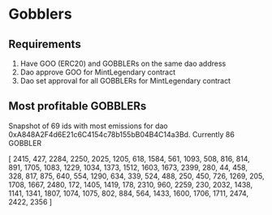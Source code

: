 # Gobblers

## Requirements
1. Have GOO (ERC20) and GOBBLERs on the same dao address
1. Dao approve GOO for MintLegendary contract
2. Dao set approval for all GOBBLERs for MintLegendary contract

## Most profitable GOBBLERs
Snapshot of 69 ids with most emissions for dao 0xA848A2F4d6E21c6C4154c78b155bB04B4C14a3Bd. Currently 86 GOBBLER

[
  2415,  427, 2284, 2250, 2025, 1205,  618, 1584,  561,
  1093,  508,  816,  814,  891, 1705, 1083, 1229, 1034,
  1373, 1512, 1603, 1673, 2399,  280,   44,  458,  328,
   817,  875,  640,  554, 1290,  634,  339,  524,  488,
   250,  450,  726, 1269,  205, 1708, 1667, 2480,  172,
  1405, 1419,  178, 2310,  960, 2259,  230, 2032, 1438,
  1141, 1341, 1807, 1074, 1075,  802,  884,  564, 1433,
  1600, 1706, 1711, 2474, 2422, 2356
]